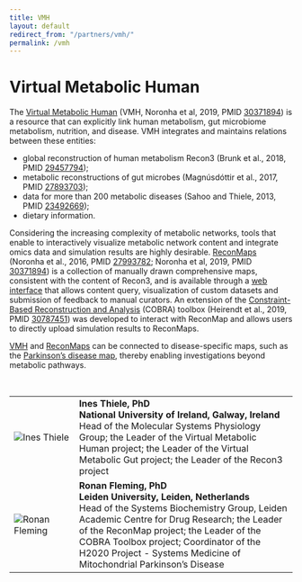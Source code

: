 ```yaml
---
title: VMH
layout: default
redirect_from: "/partners/vmh/"
permalink: /vmh
---
```


# Virtual Metabolic Human


The [Virtual Metabolic Human](https://www.vmh.life/) (VMH, Noronha et al, 2019, PMID [30371894](https://www.ncbi.nlm.nih.gov/pubmed/30371894)) is a resource that can explicitly link human metabolism, gut microbiome metabolism, nutrition, and disease. VMH integrates and maintains relations between these entities:  

* global reconstruction of human metabolism Recon3 (Brunk et al., 2018, PMID [29457794](https://www.ncbi.nlm.nih.gov/pubmed/29457794));  
* metabolic reconstructions of gut microbes (Magnúsdóttir et al., 2017, PMID [27893703](https://www.ncbi.nlm.nih.gov/pubmed/27893703));  
* data for more than 200 metabolic diseases (Sahoo and Thiele, 2013, PMID [23492669](https://www.ncbi.nlm.nih.gov/pubmed/23492669));  
* dietary information.  

Considering the increasing complexity of metabolic networks, tools that enable to interactively visualize metabolic network content and integrate omics data and simulation results are highly desirable. [ReconMaps](https://www.vmh.life/#reconmaps) (Noronha et al., 2016, PMID [27993782](https://www.ncbi.nlm.nih.gov/pubmed/27993782); Noronha et al, 2019, PMID [30371894](https://www.ncbi.nlm.nih.gov/pubmed/30371894)) is a collection of manually drawn comprehensive maps, consistent with the content of Recon3, and is available through a [web interface](https://vmh.uni.lu/MapViewer/index.xhtml) that allows content query, visualization of custom datasets and submission of feedback to manual curators. An extension of the [Constraint-Based Reconstruction and Analysis](https://opencobra.github.io/) (COBRA) toolbox (Heirendt et al., 2019, PMID [30787451](https://www.ncbi.nlm.nih.gov/pubmed/30787451)) was developed to interact with ReconMap and allows users to directly upload simulation results to ReconMaps.

[VMH](http://vmh.life/) and [ReconMaps](https://www.vmh.life/#reconmaps) can be connected to disease-specific maps, such as the [Parkinson’s disease map](http://disease-maps.org/projects/parkinsons), thereby enabling investigations beyond metabolic pathways.

<br>

<table>
<tr>
<td style="width: 100px;"><img src="../images/team/InesThiele.jpg" alt="Ines Thiele" /></td>
<td><strong>Ines Thiele, PhD</strong><br />
<strong>National University of Ireland, Galway, Ireland</strong><br />
Head of the Molecular Systems Physiology Group; the Leader of the Virtual Metabolic Human project; the Leader of the Virtual Metabolic Gut project; the Leader of the Recon3 project</td>
</tr>
  
<tr>
<td><img src="../images/team/RonanFleming.jpg" alt="Ronan Fleming" /></td>
<td><strong>Ronan Fleming, PhD</strong><br />
<strong>Leiden University, Leiden, Netherlands</strong><br />
Head of the Systems Biochemistry Group, Leiden Academic Centre for Drug Research; the Leader of the ReconMap project; the Leader of the COBRA Toolbox project; Coordinator of the H2020 Project - Systems Medicine of Mitochondrial Parkinson’s Disease</td>
</tr>
</table>

